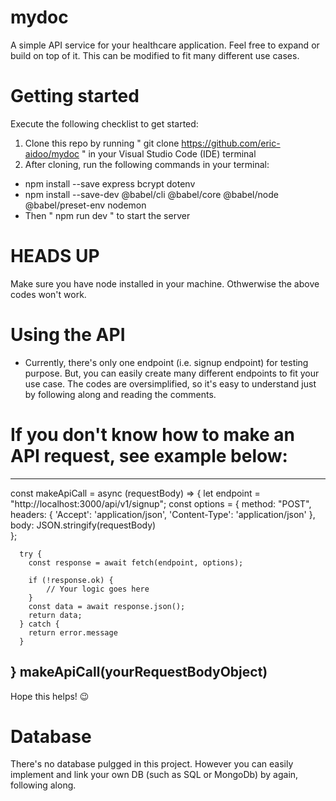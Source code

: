 # mydoc
A simple API service for your healthcare application. Feel free to expand or build on top of it.
This can be modified to fit many different use cases.

# Getting started 
Execute the following checklist to get started:
1. Clone this repo by running " git clone https://github.com/eric-aidoo/mydoc " in your Visual Studio Code (IDE) terminal
2. After cloning, run the following commands in your terminal:
  - npm install --save express bcrypt dotenv
  - npm install --save-dev @babel/cli @babel/core @babel/node @babel/preset-env nodemon
  - Then " npm run dev " to start the server
  
# HEADS UP 
Make sure you have node installed in your machine. Othwerwise the above codes won't work.
  
# Using the API
* Currently, there's only one endpoint (i.e. signup endpoint) for testing purpose. But, you can easily create many different endpoints to fit
your use case. The codes are oversimplified, so it's easy to understand just by following along and reading the comments.

 # If you don't know how to make an API request, see example below:
 
 -------------------------------------------------------------------------------------
   const makeApiCall = async (requestBody) => {
      let endpoint = "http://localhost:3000/api/v1/signup";
      const options = {
        method: "POST",
        headers: {
          'Accept': 'application/json',
          'Content-Type': 'application/json'
        },
        body: JSON.stringify(requestBody)  
      };
      
      try {
        const response = await fetch(endpoint, options);
        
        if (!response.ok) {
            // Your logic goes here
        } 
        const data = await response.json();
        return data;
      } catch {
        return error.message
      }  
  } 
 makeApiCall(yourRequestBodyObject)
----------------------------------------------------------------------------------------- 
 
  Hope this helps! 😉

# Database
There's no database pulgged in this project. However you can easily implement and link your own DB (such as SQL or MongoDb) by again, following along.
  
